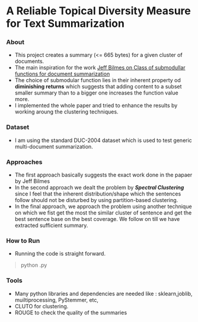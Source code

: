 # A Reliable Topical Diversity Measure for Text Summarization


### About
+ This project creates a summary (<= 665 bytes) for a given cluster of documents. 
+ The main inspiration for the work [Jeff Bilmes on Class of submodullar functions for document summarization](http://citeseerx.ist.psu.edu/viewdoc/download?doi=10.1.1.225.4840&rep=rep1&type=pdf)
+ The choice of submodular function lies in their inherent property od **diminishing returns** which suggests that adding content to a subset smaller summary than to a bigger one increases the function value more.
+ I implemented the whole paper and tried to enhance the results by working aroung the clustering techniques.

### Dataset
+ I am using the standard DUC-2004 dataset which is used to test generic multi-document summarization.

### Approaches
+ The first approach basically suggests the exact work done in the papaer by Jeff Bilmes
+ In the second approach we dealt the problem by **_Spectral Clustering_** since I feel that the inherent distribution/shape which the sentences follow should not be disturbed by using partition-based clustering.
+ In the final approach, we approach the problem using another technique on which we fist get the most the similar cluster of sentence and get the best sentence base on the best coverage. We follow on till we have extracted sufficient summary.

### How to Run
+ Running the code is straight forward.

>python <Whichever-Approach>.py

### Tools
+ Many python libraries and dependencies are needed like : sklearn,joblib, muiltiprocessing, PyStemmer, etc,
+ CLUTO for clustering.
+ ROUGE to check the quality of the summaries